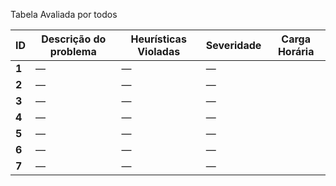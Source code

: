 Tabela Avaliada por todos

| ID | Descrição do problema | Heurísticas Violadas   | Severidade   | Carga Horária |
|-----|--------------|------|------|------|
| **1** | —    | —    | —    |
| **2** | —    | —    | —    | 
| **3** | —    | —    | —    | 
| **4** | —    | —    | —    | 
| **5** | —    | —    | —    |
| **6** | —    | —    | —    | 
| **7** | —    | —    | —    | 

